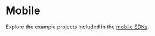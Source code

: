 # Mobile
Explore the example projects included in the [mobile SDKs](https://github.com/search?q=topic%3Ataple+topic%3Amobile+org%3Aopencanarias++fork%3Atrue+archived%3Afalse&type=repositories). 
